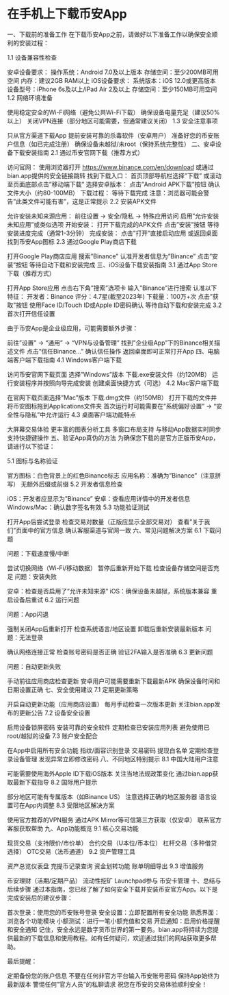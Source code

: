 # 在手机上下载币安App

一、下载前的准备工作
在下载币安App之前，请做好以下准备工作以确保安全顺利的安装过程：

1.1 设备兼容性检查

安卓设备要求：
操作系统：Android 7.0及以上版本
存储空间：至少200MB可用空间
内存：建议2GB RAM以上
iOS设备要求：
系统版本：iOS 12.0或更高版本
设备型号：iPhone 6s及以上/iPad Air 2及以上
存储空间：至少150MB可用空间
1.2 网络环境准备

使用稳定安全的Wi-Fi网络（避免公共Wi-Fi下载）
确保设备电量充足（建议50%以上）
关闭VPN连接（部分地区可能需要，但通常建议关闭）
1.3 安全注意事项

只从官方渠道下载App
提前安装可靠的杀毒软件（安卓用户）
准备好您的币安账户信息（如已完成注册）
确保设备未越狱/未root（保持系统完整性）
二、安卓设备下载安装指南
2.1 通过币安官网下载（推荐方式）

访问官网：
使用浏览器打开 https://www.binance.com/en/download
或通过bian.app提供的安全链接跳转
找到下载入口：
首页顶部导航栏选择”下载”
或滚动至页面底部点击”移动端下载”
选择安卓版本：
点击”Android APK下载”按钮
确认文件大小（约80-100MB）
下载过程：
等待下载完成
注意：浏览器可能会警告”此类文件可能有害”，这是正常提示
2.2 安装APK文件

允许安装未知来源应用：
前往设置 → 安全/隐私 → 特殊应用访问
启用”允许安装未知应用”或类似选项
开始安装：
打开下载完成的APK文件
点击”安装”按钮
等待安装进度完成（通常1-3分钟）
完成安装：
点击”打开”直接启动应用
或返回桌面找到币安App图标
2.3 通过Google Play商店下载

打开Google Play商店应用
搜索”Binance”
认准开发者信息为”Binance”
点击”安装”按钮
等待自动下载和安装完成
三、iOS设备下载安装指南
3.1 通过App Store下载（推荐方式）

打开App Store应用
点击右下角”搜索”选项卡
输入”Binance”进行搜索
认准以下特征：
开发者：Binance
评分：4.7星(截至2023年)
下载量：100万+次
点击”获取”按钮
使用Face ID/Touch ID或Apple ID密码确认
等待自动下载和安装完成
3.2 首次打开信任设置

由于币安App是企业级应用，可能需要额外步骤：

前往”设置” → “通用” → “VPN与设备管理”
找到”企业级App”下的Binance相关描述文件
点击”信任Binance…”
确认信任操作
返回桌面即可正常打开App
四、电脑端客户端下载指南
4.1 Windows客户端下载

访问币安官网下载页面
选择”Windows”版本
下载.exe安装文件（约120MB）
运行安装程序并按照向导完成安装
创建桌面快捷方式（可选）
4.2 Mac客户端下载

在官网下载页面选择”Mac”版本
下载.dmg文件（约150MB）
打开下载的文件并将币安图标拖到Applications文件夹
首次运行时可能需要在”系统偏好设置” → “安全性与隐私”中允许运行
4.3 桌面客户端功能特点

大屏幕交易体验
更丰富的图表分析工具
多窗口布局支持
与移动App数据实时同步
支持快捷键操作
五、验证App真伪的方法
为确保您下载的是官方正版币安App，请进行以下验证：

5.1 图标与名称验证

官方图标：白色背景上的红色Binance标志
应用名称：准确为”Binance”（注意拼写）
无额外后缀或前缀
5.2 开发者信息检查

iOS：开发者应显示为”Binance”
安卓：查看应用详情中的开发者信息
Windows/Mac：确认数字签名有效
5.3 功能验证测试

打开App后尝试登录
检查交易对数量（正版应显示全部交易对）
查看”关于我们”页面中的官方信息
确认客服渠道与官网一致
六、常见问题解决方案
6.1 下载问题

问题：下载速度慢/中断

尝试切换网络（Wi-Fi/移动数据）
暂停后重新开始下载
检查设备存储空间是否充足
问题：安装失败

安卓：检查是否启用了”允许未知来源”
iOS：确保设备未越狱，系统版本兼容
重启设备后重试
6.2 运行问题

问题：App闪退

强制关闭App后重新打开
检查系统语言/地区设置
卸载后重新安装最新版本
问题：无法登录

确认网络连接正常
检查账号密码是否正确
验证2FA输入是否准确
6.3 更新问题

问题：自动更新失败

手动前往应用商店检查更新
安卓用户可能需要重新下载最新APK
确保设备时间和日期设置正确
七、安全使用建议
7.1 定期更新策略

开启自动更新功能（应用商店设置）
每月手动检查一次版本更新
关注bian.app发布的更新公告
7.2 设备安全设置

启用设备锁屏密码
安装可靠的安全软件
定期检查已安装应用列表
避免使用已root/越狱的设备
7.3 账户安全配合

在App中启用所有安全功能
指纹/面容识别登录
交易密码
提现白名单
定期检查登录设备管理
发现异常立即修改密码
八、不同地区特别提示
8.1 中国大陆用户注意

可能需要使用海外Apple ID下载iOS版本
关注当地法规政策变化
通过bian.app获取最新下载指导
8.2 国际用户提示

部分地区可能有专属版本（如Binance US）
注意选择正确的地区服务器
语言设置可在App内调整
8.3 受限地区解决方案

使用官方推荐的VPN服务
通过APK Mirror等可信第三方获取（仅安卓）
联系官方客服获取帮助
九、App功能概览
9.1 核心交易功能

现货交易（支持限价/市价单）
合约交易（U本位/币本位）
杠杆交易（多种借贷选择）
OTC交易（法币通道）
9.2 资产管理工具

资产总览仪表盘
充提币记录查询
资金划转功能
账单明细导出
9.3 增值服务

币安理财（活期/定期产品）
流动性挖矿
Launchpad参与
币安卡管理
十、总结与后续步骤
通过本指南，您已经了解了如何安全下载并安装币安官方App。以下是完成安装后的建议步骤：

首次登录：使用您的币安账号登录
安全设置：立即配置所有安全功能
熟悉界面：浏览各个功能模块
小额测试：进行一笔小额充值和交易
开启通知：启用价格提醒和安全通知
记住，安全永远是数字货币世界的第一要务。bian.app将持续为您提供最新的下载信息和使用教程。如有任何疑问，欢迎通过我们的网站获取更多帮助。

最后提醒：

定期备份您的账户信息
不要在任何非官方平台输入币安账号密码
保持App始终为最新版本
警惕任何”官方人员”的私聊请求
祝您在币安的交易体验顺利安全！
